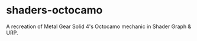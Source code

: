 # shaders-octocamo
A recreation of Metal Gear Solid 4's Octocamo mechanic in Shader Graph &amp; URP.
